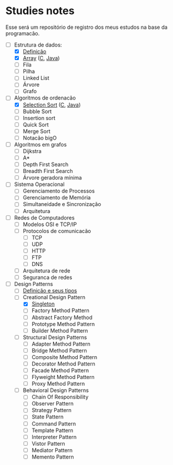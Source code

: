 # Studies notes

Esse será um repositório de registro dos meus estudos na base da programacão.

- [ ] Estrutura de dados:
  - [X] [Definicão](docs/data_structures/data_structures.md)
  - [X] [Array](docs/data_structures/array.md) ([C](src/data_structures/array.c), [Java](src/data_structures/Array.java))
  - [ ] Fila
  - [ ] Pilha
  - [ ] Linked List
  - [ ] Árvore
  - [ ] Grafo

- [ ] Algoritmos de ordenacão
  - [X] [Selection Sort](docs/sort_algorithms/selection_sort.md) ([C](src/sort_algorithms/selection_sort.c), [Java](src/sort_algorithms/SelectionSort.java))
  - [ ] Bubble Sort
  - [ ] Insertion sort
  - [ ] Quick Sort
  - [ ] Merge Sort
  - [ ] Notacão bigO
  
- [ ] Algoritmos em grafos
  - [ ] Dijkstra
  - [ ] A*
  - [ ] Depth First Search
  - [ ] Breadth First Search
  - [ ] Árvore geradora mínima
  
- [ ] Sistema Operacional
  - [ ] Gerenciamento de Processos
  - [ ] Gerenciamento de Memória
  - [ ] Simultaneidade e Sincronização
  - [ ] Arquitetura

- [ ] Redes de Computadores
  - [ ] Modelos OSI e TCP/IP
  - [ ] Protocolos de comunicacão
    - [ ] TCP
    - [ ] UDP
    - [ ] HTTP
    - [ ] FTP
    - [ ] DNS
  - [ ] Arquitetura de rede
  - [ ] Seguranca de redes

- [ ] Design Patterns
  - [ ] [Definicão e seus tipos](docs/design_patterns/design_patterns.md)
  - [ ] Creational Design Pattern
    - [x] [Singleton](docs/design_patterns/singleton.md)
    - [ ] Factory Method Pattern
    - [ ] Abstract Factory Method
    - [ ] Prototype Method Pattern
    - [ ] Builder Method Pattern
  - [ ] Structural Design Patterns
    - [ ] Adapter Method Pattern 
    - [ ] Bridge Method Pattern 
    - [ ] Composite Method Pattern 
    - [ ] Decorator Method Pattern 
    - [ ] Facade Method Pattern 
    - [ ] Flyweight Method Pattern 
    - [ ] Proxy Method Pattern 
  - [ ] Behavioral Design Patterns 
    - [ ] Chain Of Responsibility
    - [ ] Observer Pattern
    - [ ] Strategy Pattern
    - [ ] State Pattern
    - [ ] Command Pattern
    - [ ] Template Pattern
    - [ ] Interpreter Pattern
    - [ ] Vistor Pattern
    - [ ] Mediator Pattern
    - [ ] Memento Pattern